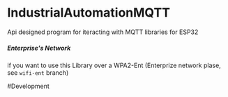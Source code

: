 # IndustrialAutomationMQTT

Api designed program for iteracting with MQTT libraries for ESP32


##### Enterprise's Network

if you want to use this Library over a WPA2-Ent (Enterprize network plase, see `wifi-ent` branch)

#Development
